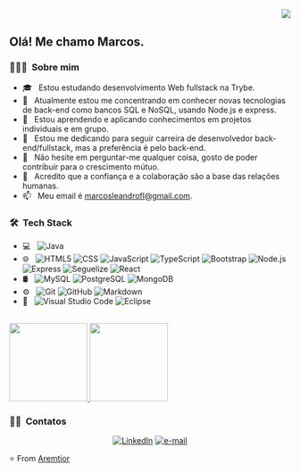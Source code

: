 <img align="right" src="https://code.org/shared/images/hour-of-code-logo.png">
<br />
<h2> Olá! Me chamo Marcos.</h2>

<h3> 👨🏻‍💻 &nbsp;Sobre mim </h3>

- 🎓 &nbsp; Estou estudando desenvolvimento Web fullstack na Trybe.
- 🤔 &nbsp; Atualmente estou me concentrando em conhecer novas tecnologias de back-end como bancos SQL e NoSQL, usando Node.js e express.
- 💼 &nbsp; Estou aprendendo e aplicando conhecimentos em projetos individuais e em grupo.
- 🌱 &nbsp; Estou me dedicando para seguir carreira de desenvolvedor back-end/fullstack, mas a preferência é pelo back-end.
- 💬 &nbsp; Não hesite em perguntar-me qualquer coisa, gosto de poder contribuir para o crescimento mútuo.
- 👯 &nbsp; Acredito que a confiança e a colaboração são a base das relações humanas.
- 📫 &nbsp; Meu email é marcosleandrofl@gmail.com.

<h3> 🛠 &nbsp;Tech Stack</h3>

- 💻 &nbsp;
  ![Java](https://img.shields.io/badge/-Java-333333?style=flat&logo=Java&logoColor=007396)
- 🌐 &nbsp;
  ![HTML5](https://img.shields.io/badge/-HTML5-333333?style=flat&logo=HTML5)
  ![CSS](https://img.shields.io/badge/-CSS-333333?style=flat&logo=CSS3&logoColor=1572B6)
  ![JavaScript](https://img.shields.io/badge/-JavaScript-333333?style=flat&logo=javascript)
  ![TypeScript](https://img.shields.io/badge/-TypeScript-333333?style=flat&logo=typescript)
  ![Bootstrap](https://img.shields.io/badge/-Bootstrap-333333?style=flat&logo=bootstrap&logoColor=563D7C)
  ![Node.js](https://img.shields.io/badge/-Node.js-333333?style=flat&logo=node.js)
  ![Express](https://img.shields.io/badge/-Express-333333?style=flat&logo=express)
  ![Seguelize](https://img.shields.io/badge/-Sequelize-333333?style=flat&logo=sequelize)
  ![React](https://img.shields.io/badge/-React-333333?style=flat&logo=react)
- 🛢 &nbsp;
  ![MySQL](https://img.shields.io/badge/-MySQL-333333?style=flat&logo=mysql)
  ![PostgreSQL](https://img.shields.io/badge/-PostgreSQL-333333?style=flat&logo=postgresql)
  ![MongoDB](https://img.shields.io/badge/-MongoDB-333333?style=flat&logo=mongodb)
- ⚙️ &nbsp;
  ![Git](https://img.shields.io/badge/-Git-333333?style=flat&logo=git)
  ![GitHub](https://img.shields.io/badge/-GitHub-333333?style=flat&logo=github)
  ![Markdown](https://img.shields.io/badge/-Markdown-333333?style=flat&logo=markdown)
- 🔧 &nbsp;
  ![Visual Studio Code](https://img.shields.io/badge/-Visual%20Studio%20Code-333333?style=flat&logo=visual-studio-code&logoColor=007ACC)
  ![Eclipse](https://img.shields.io/badge/-Eclipse-333333?style=flat&logo=eclipse-ide&logoColor=2C2255)

<br/>

<a href="https://github.com/Aremtior">
  <img height="140em" src="https://github-readme-stats.vercel.app/api?username=Aremtior&theme=github_dark&layout=compact&show_icons=true&custom_title=Resumo de Atividades&locale=pt-BR&hide=stars,issues" />
  <img height="140em" src="https://github-readme-stats.vercel.app/api/top-langs/?username=Aremtior&theme=github_dark&langs_count=4&hide=c%23,html,mustache&locale=pt-BR&layout=compact" />
</a>

<br/>

<h3> 🤝🏻 &nbsp;Contatos </h3>

<p align="center">
<a href="https://www.linkedin.com/in/aremtior/"><img alt="LinkedIn" src="https://img.shields.io/badge/LinkedIn-aremtior-blue?style=flat-square&logo=linkedin"></a>
<a href="mailto:marcosleandrofl@gmail.com"><img alt="e-mail" src="https://img.shields.io/badge/Email-marcosleandrofl@gmail.com-blue?style=flat-square&logo=gmail"></a>
</p>

⭐️ From [Aremtior](https://github.com/Aremtior)


<!--
### Hi there 👋
**Aremtior/Aremtior** is a ✨ _special_ ✨ repository because its `README.md` (this file) appears on your GitHub profile.

Here are some ideas to get you started:

- 🔭 I’m currently working on ...
- 🌱 I’m currently learning ...
- 👯 I’m looking to collaborate on ...
- 🤔 I’m looking for help with ...
- 💬 Ask me about ...
- 📫 How to reach me: ...
- 😄 Pronouns: ...
- ⚡ Fun fact: ...
-->
